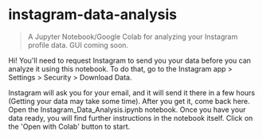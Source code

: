 # instagram-data-analysis
> A Jupyter Notebook/Google Colab for analyzing your Instagram profile data. GUI coming soon.

Hi! You'll need to request Instagram to send you your data before you can analyze it using this notebook. To do that, go to the Instagram app > Settings > Security > Download Data.

Instagram will ask you for your email, and it will send it there in a few hours (Getting your data may take some time). After you get it, come back here. Open the Instagram_Data_Analysis.ipynb notebook. Once you have your data ready, you will find further instructions in the notebook itself. Click on the 'Open with Colab' button to start.
